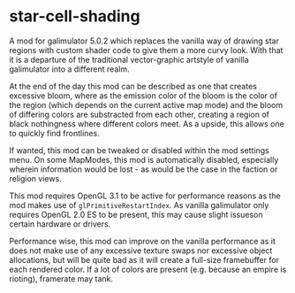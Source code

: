 # star-cell-shading

A mod for galimulator 5.0.2 which replaces the vanilla way of drawing star regions
with custom shader code to give them a more curvy look. With that it is a departure
of the traditional vector-graphic artstyle of vanilla galimulator into a different
realm.

At the end of the day this mod can be described as one that creates excessive bloom,
where as the emission color of the bloom is the color of the region (which depends
on the current active map mode) and the bloom of differing colors are substracted
from each other, creating a region of black nothingness where different colors meet.
As a upside, this allows one to quickly find frontlines.

If wanted, this mod can be tweaked or disabled within the mod settings menu.
On some MapModes, this mod is automatically disabled, especially wherein information
would be lost - as would be the case in the faction or religion views.

This mod requires OpenGL 3.1 to be active for performance reasons as the
mod makes use of `glPrimitiveRestartIndex`. As vanilla galimulator only
requires OpenGL 2.0 ES to be present, this may cause slight issueson certain hardware
or drivers.

Performance wise, this mod can improve on the vanilla performance as it does not
make use of any excessive texture swaps nor excessive object allocations, but will
be quite bad as it will create a full-size framebuffer for each rendered color.
If a lot of colors are present (e.g. because an empire is rioting), framerate may
tank.
